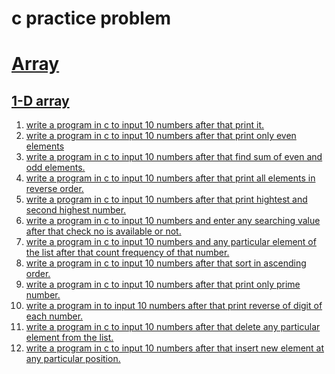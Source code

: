 # c practice problem
<h1><a href="array">Array</a></h1>
<h2><a href="1-d array">1-D array</a></h2>
<ol>
<li><a href="1-d array\1.c">write a program in c to input 10 numbers after that print it.</a></li>
<li><a href="1-d array\2.c">write a program in c to input 10 numbers after that print only even elements</a></li>
<li><a href="1-d array\3.c">write a program in c to input 10 numbers after that find sum of even and odd elements.</a></li>
<li><a href="1-d array\4.c">write a program in c to input 10 numbers after that print all elements in reverse order.</a></li>
<li><a href="1-d array\5.c">write a program in c to input 10 numbers after that print hightest and second highest number.</a></li>
<li><a href="1-d array\6.c">write a program in c to input 10 numbers and enter any searching value after that check no is available or not.</a></li>
<li><a href="1-d array\7.c">write a program in c to input 10 numbers and any particular element of the list after that count frequency of that number.</a></li>
<li><a href="1-d array\8.c">write a program in c to input 10 numbers after that sort in ascending order.</a></li>
<li><a href="1-d array\9.c">write a program in c to input 10 numbers after that print only prime number.</a></li>
<li><a href="1-d array\10.c">write a program in  to input 10 numbers after that print reverse of digit of each number.</a></li>
<li><a href="1-d array\11.c">write a program in c to input 10 numbers after that delete any particular element from the list.</a></li>
<li><a href="1-d array\12.c">write a program in c to input 10 numbers after that insert new element at any particular position.</a></li>
</ol>